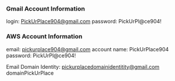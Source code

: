 ### Gmail Account Information

login: PickUrPlace904@gmail.com
password: PickUrPl@ce904!

### AWS Account Information

email: pickurplace904@gmail.com
account name: PickUrPlace904
password: PickUrPl@ce904!

Email Domain Identity:
pickurplacedomainidentitity@gmail.com
domainPickUrPlace
